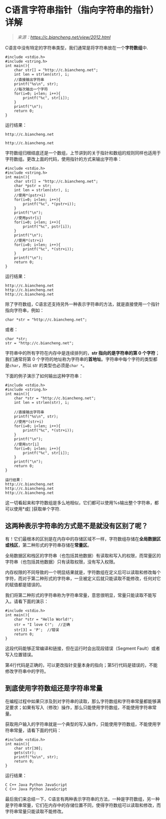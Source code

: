 # C语言字符串指针（指向字符串的指针）详解
>*来源：https://c.biancheng.net/view/2012.html*

C语言中没有特定的字符串类型，我们通常是将字符串放在一个**字符数组**中.
```
#include <stdio.h>
#include <string.h>
int main(){
    char str[] = "http://c.biancheng.net";
    int len = strlen(str), i;
    //直接输出字符串
    printf("%s\n", str);
    //每次输出一个字符
    for(i=0; i<len; i++){
        printf("%c", str[i]);
    }
    printf("\n");
    return 0;
}
```

运行结果：
```
http://c.biancheng.net

http://c.biancheng.net
```
字符数组归根结底还是一个数组，上节讲到的关于指针和数组的规则同样也适用于字符数组。更改上面的代码，使用指针的方式来输出字符串：
```
#include <stdio.h>
#include <string.h>
int main(){
    char str[] = "http://c.biancheng.net";
    char *pstr = str;
    int len = strlen(str), i;
    //使用*(pstr+i)
    for(i=0; i<len; i++){
        printf("%c", *(pstr+i));
    }
    printf("\n");
    //使用pstr[i]
    for(i=0; i<len; i++){
        printf("%c", pstr[i]);
    }
    printf("\n");
    //使用*(str+i)
    for(i=0; i<len; i++){
        printf("%c", *(str+i));
    }
    printf("\n");
    return 0;
}
```

运行结果：
```
http://c.biancheng.net
http://c.biancheng.net
http://c.biancheng.net
```
除了字符数组，C语言还支持另外一种表示字符串的方法，就是直接使用一个指针指向字符串，例如：

```char *str = "http://c.biancheng.net";```

或者：

```
char *str;
str = "http://c.biancheng.net";
```

字符串中的所有字符在内存中是连续排列的，**str 指向的是字符串的第 0 个字符**；我们通常将第 0 个字符的地址称为字符串的**首地址**。字符串中每个字符的类型都是```char```，所以 str 的类型也必须是```char *```。

下面的例子演示了如何输出这种字符串：
```
#include <stdio.h>
#include <string.h>
int main(){
    char *str = "http://c.biancheng.net";
    int len = strlen(str), i;
   
    //直接输出字符串
    printf("%s\n", str);
    //使用*(str+i)
    for(i=0; i<len; i++){
        printf("%c", *(str+i));
    }
    printf("\n");
    //使用str[i]
    for(i=0; i<len; i++){
        printf("%c", str[i]);
    }
    printf("\n");
    return 0;
}
```
```
运行结果：
http://c.biancheng.net
http://c.biancheng.net
http://c.biancheng.net
```
这一切看起来和字符数组是多么地相似，它们都可以使用%s输出整个字符串，都可以使用*或[ ]获取单个字符.

## 这两种表示字符串的方式是不是就没有区别了呢？

有！它们最根本的区别是在内存中的存储区域不一样，字符数组存储在**全局数据区或栈区**，第二种形式的字符串存储在**常量区**。

全局数据区和栈区的字符串（也包括其他数据）有读取和写入的权限，而常量区的字符串（也包括其他数据）只有读取权限，没有写入权限。

内存权限的不同导致的一个明显结果就是，字符数组在定义后可以读取和修改每个字符，而对于第二种形式的字符串，一旦被定义后就只能读取不能修改，任何对它的赋值都是错误的。

我们将第二种形式的字符串称为字符串常量，意思很明显，常量只能读取不能写入。请看下面的演示：

```
#include <stdio.h>
int main(){
    char *str = "Hello World!";
    str = "I love C!";  //正确
    str[3] = 'P';  //错误
    return 0;
}
```

这段代码能够正常编译和链接，但在运行时会出现段错误（Segment Fault）或者写入位置错误。

第4行代码是正确的，可以更改指针变量本身的指向；第5行代码是错误的，不能修改字符串中的字符。

## 到底使用字符数组还是字符串常量

在编程过程中如果只涉及到对字符串的读取，那么字符数组和字符串常量都能够满足要求；如果有写入（修改）操作，那么只能使用字符数组，不能使用字符串常量。

获取用户输入的字符串就是一个典型的写入操作，只能使用字符数组，不能使用字符串常量，请看下面的代码：

```
#include <stdio.h>
int main(){
    char str[30];
    gets(str);
    printf("%s\n", str);
    return 0;
}
```
运行结果：
```
C C++ Java Python JavaScript
C C++ Java Python JavaScript
```
最后我们来总结一下，C语言有两种表示字符串的方法，一种是字符数组，另一种是字符串常量，它们在内存中的存储位置不同，使得字符数组可以读取和修改，而字符串常量只能读取不能修改。
